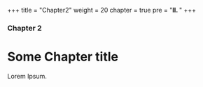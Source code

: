 +++
title = "Chapter2"
weight = 20
chapter = true
pre = "<b>II. </b>"
+++

### Chapter 2

# Some Chapter title

Lorem Ipsum.